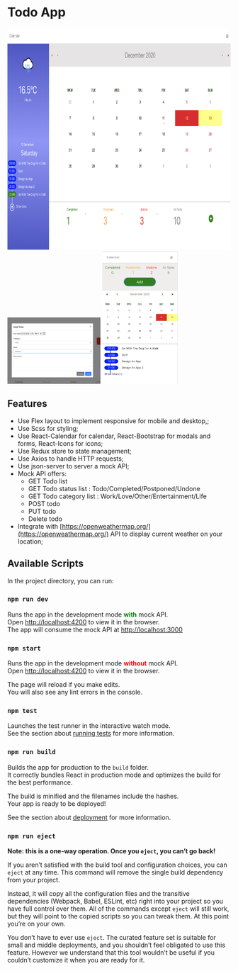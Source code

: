 # Todo App

<img src="./screenshots/desktop.png" style="height:500px"/>
<img src="./screenshots/add-todo-modal.png" style="height:150px"/>
<img src="./screenshots/mobile.png" style="height:300px"/>


## Features
- Use Flex layout to implement responsive for mobile and desktop,;
- Use Scss for styling;
- Use React-Calendar for calendar, React-Bootstrap for modals and forms, React-Icons for icons;
- Use Redux store to state management;
- Use Axios to handle HTTP requests;
- Use json-server to server a mock API;
- Mock API offers:
  - GET Todo list
  - GET Todo status list : Todo/Completed/Postponed/Undone
  - GET Todo category list : Work/Love/Other/Entertainment/Life
  - POST todo
  - PUT todo
  - Delete todo
- Integrate with [https://openweathermap.org/](https://openweathermap.org/) API to display current weather on your location;

## Available Scripts

In the project directory, you can run:

### `npm run dev`

Runs the app in the development mode <b style="color:green;">with</b> mock API.<br />
Open [http://localhost:4200](http://localhost:4200) to view it in the browser.<br />
The app will consume the mock API at [http://localhost:3000](http://localhost:3000)<br />



### `npm start`

Runs the app in the development mode <b style="color:red;">without</b> mock API.<br />
Open [http://localhost:4200](http://localhost:4200) to view it in the browser.

The page will reload if you make edits.<br />
You will also see any lint errors in the console.<br />

### `npm test`

Launches the test runner in the interactive watch mode.<br />
See the section about [running tests](https://facebook.github.io/create-react-app/docs/running-tests) for more information.

### `npm run build`

Builds the app for production to the `build` folder.<br />
It correctly bundles React in production mode and optimizes the build for the best performance.

The build is minified and the filenames include the hashes.<br />
Your app is ready to be deployed!

See the section about [deployment](https://facebook.github.io/create-react-app/docs/deployment) for more information.

### `npm run eject`

**Note: this is a one-way operation. Once you `eject`, you can’t go back!**

If you aren’t satisfied with the build tool and configuration choices, you can `eject` at any time. This command will remove the single build dependency from your project.

Instead, it will copy all the configuration files and the transitive dependencies (Webpack, Babel, ESLint, etc) right into your project so you have full control over them. All of the commands except `eject` will still work, but they will point to the copied scripts so you can tweak them. At this point you’re on your own.

You don’t have to ever use `eject`. The curated feature set is suitable for small and middle deployments, and you shouldn’t feel obligated to use this feature. However we understand that this tool wouldn’t be useful if you couldn’t customize it when you are ready for it.

